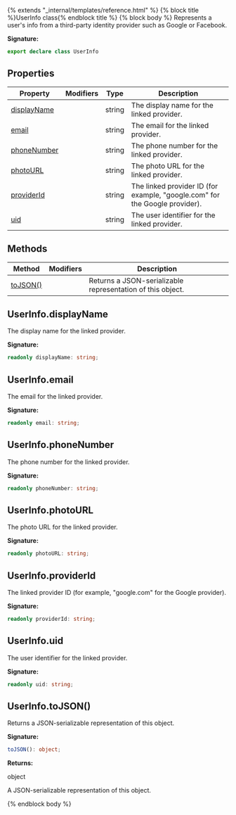 {% extends "_internal/templates/reference.html" %}
{% block title %}UserInfo class{% endblock title %}
{% block body %}
Represents a user's info from a third-party identity provider such as Google or Facebook.

<b>Signature:</b>

```typescript
export declare class UserInfo 
```

## Properties

|  Property | Modifiers | Type | Description |
|  --- | --- | --- | --- |
|  [displayName](./firebase-admin.auth.userinfo.md#userinfodisplayname) |  | string | The display name for the linked provider. |
|  [email](./firebase-admin.auth.userinfo.md#userinfoemail) |  | string | The email for the linked provider. |
|  [phoneNumber](./firebase-admin.auth.userinfo.md#userinfophonenumber) |  | string | The phone number for the linked provider. |
|  [photoURL](./firebase-admin.auth.userinfo.md#userinfophotourl) |  | string | The photo URL for the linked provider. |
|  [providerId](./firebase-admin.auth.userinfo.md#userinfoproviderid) |  | string | The linked provider ID (for example, "google.com" for the Google provider). |
|  [uid](./firebase-admin.auth.userinfo.md#userinfouid) |  | string | The user identifier for the linked provider. |

## Methods

|  Method | Modifiers | Description |
|  --- | --- | --- |
|  [toJSON()](./firebase-admin.auth.userinfo.md#userinfotojson) |  | Returns a JSON-serializable representation of this object. |

## UserInfo.displayName

The display name for the linked provider.

<b>Signature:</b>

```typescript
readonly displayName: string;
```

## UserInfo.email

The email for the linked provider.

<b>Signature:</b>

```typescript
readonly email: string;
```

## UserInfo.phoneNumber

The phone number for the linked provider.

<b>Signature:</b>

```typescript
readonly phoneNumber: string;
```

## UserInfo.photoURL

The photo URL for the linked provider.

<b>Signature:</b>

```typescript
readonly photoURL: string;
```

## UserInfo.providerId

The linked provider ID (for example, "google.com" for the Google provider).

<b>Signature:</b>

```typescript
readonly providerId: string;
```

## UserInfo.uid

The user identifier for the linked provider.

<b>Signature:</b>

```typescript
readonly uid: string;
```

## UserInfo.toJSON()

Returns a JSON-serializable representation of this object.

<b>Signature:</b>

```typescript
toJSON(): object;
```
<b>Returns:</b>

object

A JSON-serializable representation of this object.

{% endblock body %}
